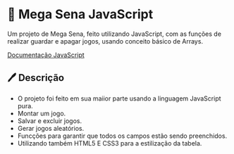 # 📝 Mega Sena JavaScript
Um projeto de Mega Sena, feito utilizando JavaScript, com as funções de realizar guardar e apagar jogos, usando conceito básico de Arrays.

[Documentação JavaScript](https://devdocs.io/javascript/)
## 🖊 Descrição
- O projeto foi feito em sua maiior parte usando a linguagem JavaScript pura.
- Montar um jogo.
- Salvar e excluir jogos.
- Gerar jogos aleatórios.
- Funcções para garantir que todos os campos estão sendo preenchidos.
- Utilizando também HTML5 E CSS3 para a estilização da tabela.
